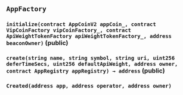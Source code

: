 ## `AppFactory`






### `initialize(contract AppCoinV2 appCoin_, contract VipCoinFactory vipCoinFactory_, contract ApiWeightTokenFactory apiWeightTokenFactory_, address beaconOwner)` (public)





### `create(string name, string symbol, string uri, uint256 deferTimeSecs, uint256 defaultApiWeight, address owner, contract AppRegistry appRegistry) → address` (public)






### `Created(address app, address operator, address owner)`







